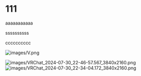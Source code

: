 111
======

aaaaaaaaaaa

ssssssssss

cccccccccc



![images/V.png](https://github.com/SHUANGneko/shuangneko/blob/main/images/V.png?raw=true)

![images/VRChat_2024-07-30_22-46-57.567_3840x2160.png](https://shuangneko.github,io/images/VRChat_2024-07-30_22-46-57.567_3840x2160.png)
![images/VRChat_2024-07-30_22-34-04.172_3840x2160.png](https://raw.githubusercontent.com/SHUANGneko/shuangneko/main/images/VRChat_2024-07-30_22-34-04.172_3840x2160.png)
